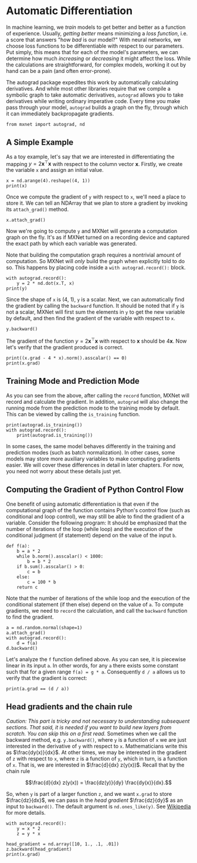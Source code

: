 # Automatic Differentiation

<!-- adapted from diveintodeeplearning -->

In
machine learning, we *train* models to get better and better as a function of
experience. Usually, *getting better* means minimizing a *loss function*, i.e. a
score that answers "how *bad* is our model?" With neural networks, we choose
loss functions to be differentiable with respect to our parameters. Put simply,
this means that for each of the model's parameters, we can determine how much
*increasing* or *decreasing* it might affect the loss. While the calculations
are straightforward, for complex models, working it out by hand can be a pain
(and often error-prone).

The autograd package expedites this work by
automatically calculating derivatives. And while most other libraries require
that we compile a symbolic graph to take automatic derivatives, `autograd`
allows you to take derivatives while writing  ordinary imperative code. Every
time you make pass through your model, `autograd` builds a graph on the fly,
through which it can immediately backpropagate gradients.

```{.python .input  n=1}
from mxnet import autograd, nd
```

## A Simple Example

As a toy example, let's say that we are interested in
differentiating the mapping $y = 2\mathbf{x}^{\top}\mathbf{x}$ with respect to
the column vector $\mathbf{x}$. Firstly, we create the variable `x` and assign
an initial value.

```{.python .input  n=2}
x = nd.arange(4).reshape((4, 1))
print(x)
```

Once we compute the gradient of ``y`` with respect to ``x``, we'll need a place
to store it. We can tell an NDArray that we plan to store a gradient by invoking
its ``attach_grad()`` method.

```{.python .input  n=3}
x.attach_grad()
```

Now we're going to compute ``y`` and MXNet will generate a computation graph on
the fly. It's as if MXNet turned on a recording device and captured the exact
path by which each variable was generated.

Note that building the computation
graph requires a nontrivial amount of computation. So MXNet will *only* build
the graph when explicitly told to do so. This happens by placing code inside a
``with autograd.record():`` block.

```{.python .input  n=4}
with autograd.record():
    y = 2 * nd.dot(x.T, x)
print(y)
```

Since the shape of `x` is (4, 1), `y` is a scalar. Next, we can automatically
find the gradient by calling the `backward` function. It should be noted that if
`y` is not a scalar, MXNet will first sum the elements in `y` to get the new
variable by default, and then find the gradient of the variable with respect to
`x`.

```{.python .input  n=5}
y.backward()
```

The gradient of the function $y = 2\mathbf{x}^{\top}\mathbf{x}$ with respect to
$\mathbf{x}$ should be $4\mathbf{x}$. Now let's verify that the gradient
produced is correct.

```{.python .input  n=6}
print((x.grad - 4 * x).norm().asscalar() == 0)
print(x.grad)
```

## Training Mode and Prediction Mode

As you can see from the above, after
calling the `record` function, MXNet will record and calculate the gradient. In
addition, `autograd` will also change the running mode from the prediction mode
to the training mode by default. This can be viewed by calling the `is_training`
function.

```{.python .input  n=7}
print(autograd.is_training())
with autograd.record():
    print(autograd.is_training())
```

In some cases, the same model behaves differently in the training and prediction
modes (such as batch normalization). In other cases, some models may store more
auxiliary variables to make computing gradients easier. We will cover these
differences in detail in later chapters. For now, you need not worry about these
details just yet.

## Computing the Gradient of Python Control Flow

One benefit
of using automatic differentiation is that even if the computational graph of
the function contains Python's control flow (such as conditional and loop
control), we may still be able to find the gradient of a variable. Consider the
following program:  It should be emphasized that the number of iterations of the
loop (while loop) and the execution of the conditional judgment (if statement)
depend on the value of the input `b`.

```{.python .input  n=8}
def f(a):
    b = a * 2
    while b.norm().asscalar() < 1000:
        b = b * 2
    if b.sum().asscalar() > 0:
        c = b
    else:
        c = 100 * b
    return c
```

Note that the number of iterations of the while loop and the execution of the
conditional statement (if then else) depend on the value of `a`. To compute
gradients, we need to `record` the calculation, and call the `backward` function
to find the gradient.

```{.python .input  n=9}
a = nd.random.normal(shape=1)
a.attach_grad()
with autograd.record():
    d = f(a)
d.backward()
```

Let's analyze the `f` function defined above. As you can see, it is piecewise
linear in its input `a`. In other words, for any `a` there exists some constant
such that for a given range `f(a) = g * a`. Consequently `d / a` allows us to
verify that the gradient is correct:

```{.python .input  n=10}
print(a.grad == (d / a))
```

## Head gradients and the chain rule

*Caution: This part is tricky and not
necessary to understanding subsequent sections. That said, it is needed if you
want to build new layers from scratch. You can skip this on a first read.*
Sometimes when we call the backward method, e.g. `y.backward()`, where
`y` is a
function of `x` we are just interested in the derivative of
`y` with respect to
`x`. Mathematicians write this as
$\frac{dy(x)}{dx}$. At other times, we may be
interested in the
gradient of `z` with respect to `x`, where `z` is a function
of `y`,
which in turn, is a function of `x`. That is, we are interested in
$\frac{d}{dx} z(y(x))$. Recall that by the chain rule

$$\frac{d}{dx} z(y(x)) =
\frac{dz(y)}{dy} \frac{dy(x)}{dx}.$$

So, when ``y`` is part of a larger
function ``z``, and we want ``x.grad`` to store $\frac{dz}{dx}$, we can pass in
the *head gradient* $\frac{dz}{dy}$ as an input to ``backward()``. The default
argument is ``nd.ones_like(y)``. See
[Wikipedia](https://en.wikipedia.org/wiki/Chain_rule) for more details.

```{.python .input  n=11}
with autograd.record():
    y = x * 2
    z = y * x

head_gradient = nd.array([10, 1., .1, .01])
z.backward(head_gradient)
print(x.grad)
```
